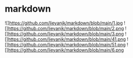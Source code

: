 # markdown
![]https://github.com/lieyanjk/markdown/blob/main/1.jpg
![]https://github.com/lieyanjk/markdown/blob/main/2.png
![]https://github.com/lieyanjk/markdown/blob/main/3.png
![]https://github.com/lieyanjk/markdown/blob/main/41.png
![]https://github.com/lieyanjk/markdown/blob/main/51.png
![]https://github.com/lieyanjk/markdown/blob/main/6.png

